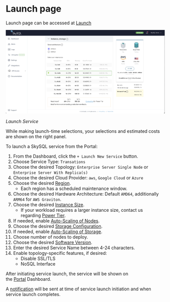 # Launch page

Launch page can be accessed at [Launch](https://skysql.mariadb.com/launch-service)

![launch](launch.png)

*Launch Service*

While making launch-time selections, your selections and estimated costs are shown on the right panel.

To launch a SkySQL service from the Portal:

1. From the Dashboard, click the `+ Launch New Service` button.
2. Choose Service Type: `Transations`
3. Choose the desired Topology: `Enterprise Server Single Node` or `Enterprise Server With Replica(s)`
4. Choose the desired Cloud Provider: `aws`, `Google Cloud` or `Azure`
5. Choose the desired [Region](https://apidocs.skysql.com/#/Offering/get_provisioning_v1_regions).
    - Each region has a scheduled maintenance window.
6. Choose the desired Hardware Architecture: Default `AMD64`, additionally `ARM64` for `AWS Graviton`.
7. Choose the desired [Instance Size](https://apidocs.skysql.com/#/Offering/get_provisioning_v1_sizes).
    - If your workload requires a larger instance size, contact us regarding [Power Tier](<../../Billing and Power Tier/>).
8. If needed, enable [Auto-Scaling of Nodes](<../../Autonomously scale Compute, Storage/>).
9. Choose the desired [Storage Configuration](https://apidocs.skysql.com/#/Offering/get_provisioning_v1_topologies__topology_name__storage_sizes).
10. If needed, enable [Auto-Scaling of Storage](<../../Autonomously scale Compute, Storage/>).
11. Choose number of nodes to deploy.
12. Choose the desired [Software Version](https://apidocs.skysql.com/#/Offering/get_provisioning_v1_versions).
13. Enter the desired Service Name between 4-24 characters.
14. Enable topology-specific features, if desired:
    - Disable SSL/TLS
    - NoSQL Interface

After initiating service launch, the service will be shown on the [Portal](https://app.skysql.com/dashboard) Dashboard.

A [notification](./Notifications.md) will be sent at time of service launch initiation and when service launch completes.
